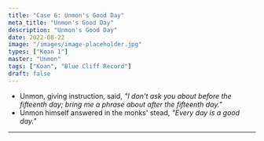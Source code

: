 ```yaml
---
title: "Case 6: Unmon's Good Day"
meta_title: "Unmon's Good Day"
description: "Unmon's Good Day"
date: 2022-08-22
image: "/images/image-placeholder.jpg"
types: ["Koan 1"]
master: "Unmon"
tags: ["Koan", "Blue Cliff Record"]
draft: false
---
```


- Unmon, giving instruction, said, _"I don't ask you about before the fifteenth day; bring me a phrase about after the fifteenth day."_
- Unmon himself answered in the monks' stead, _"Every day is a good day."_

***
